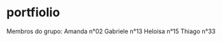 # portfiolio
Membros do grupo: Amanda   n°02
                  Gabriele n°13
                  Heloisa  n°15
                  Thiago   n°33

